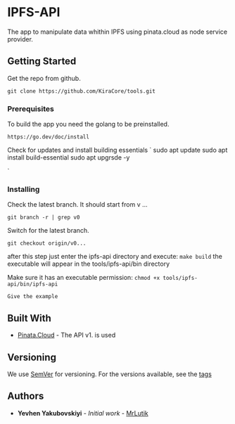 # IPFS-API

The app to manipulate data whithin IPFS using pinata.cloud as node service provider.

## Getting Started

Get the repo from github.

`
git clone https://github.com/KiraCore/tools.git 
`

### Prerequisites

To build the app you need the golang to be preinstalled.

```
https://go.dev/doc/install
```

Check for updates and install building essentials
`
sudo apt update
sudo apt install build-essential
sudo apt upgrsde -y

`

### Installing

Check the latest branch. It should start from v ...

`
git branch -r | grep v0
`

Switch for the latest branch. 

`
git checkout origin/v0...
`

after this step just enter the ipfs-api directory  and execute:
`
make build
`
the executable will appear in the tools/ipfs-api/bin directory

Make sure it has an executable permission:
`
chmod +x tools/ipfs-api/bin/ipfs-api
`


```
Give the example
```

## Built With

* [Pinata.Cloud](https://docs.pinata.cloud/pinata-api) - The API v1. is used


## Versioning

We use [SemVer](http://semver.org/) for versioning. For the versions available, see the [tags](https://github.com/KiraCore/tools/tags)

## Authors

* **Yevhen Yakubovskiyi** - *Initial work* - [MrLutik](https://github.com/mrlutik)